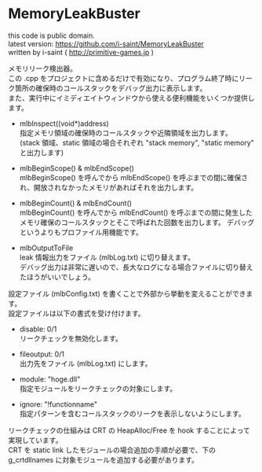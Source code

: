 MemoryLeakBuster
================
this code is public domain.  
latest version: https://github.com/i-saint/MemoryLeakBuster  
written by i-saint ( http://primitive-games.jp )  

メモリリーク検出器。  
この .cpp をプロジェクトに含めるだけで有効になり、プログラム終了時にリーク箇所の確保時のコールスタックをデバッグ出力に表示します。  
また、実行中にイミディエイトウィンドウから使える便利機能をいくつか提供します。

*   mlbInspect((void*)address)  
    指定メモリ領域の確保時のコールスタックや近隣領域を出力します。  
    (stack 領域、static 領域の場合それぞれ "stack memory", "static memory" と出力します)

*   mlbBeginScope() & mlbEndScope()  
    mlbBeginScope() を呼んでから mlbEndScope() を呼ぶまでの間に確保され、開放されなかったメモリがあればそれを出力します。

*   mlbBeginCount() & mlbEndCount()  
    mlbBeginCount() を呼んでから mlbEndCount() を呼ぶまでの間に発生したメモリ確保のコールスタックとそこで呼ばれた回数を出力します。
    デバッグというよりもプロファイル用機能です。

*   mlbOutputToFile  
    leak 情報出力をファイル (mlbLog.txt) に切り替えます。  
    デバッグ出力は非常に遅いので、長大なログになる場合ファイルに切り替えたほうがいいでしょう。


設定ファイル (mlbConfig.txt) を書くことで外部から挙動を変えることができます。  
設定ファイルは以下の書式を受け付けます。  

*   disable: 0/1  
    リークチェックを無効化します。

*   fileoutput: 0/1  
    出力先をファイル (mlbLog.txt) にします。

*   module: "hoge.dll"  
    指定モジュールをリークチェックの対象にします。

*   ignore: "!functionname"  
    指定パターンを含むコールスタックのリークを表示しないようにします。



リークチェックの仕組みは CRT の HeapAlloc/Free を hook することによって実現しています。  
CRT を static link したモジュールの場合追加の手順が必要で、下の g_crtdllnames に対象モジュールを追加する必要があります。  

